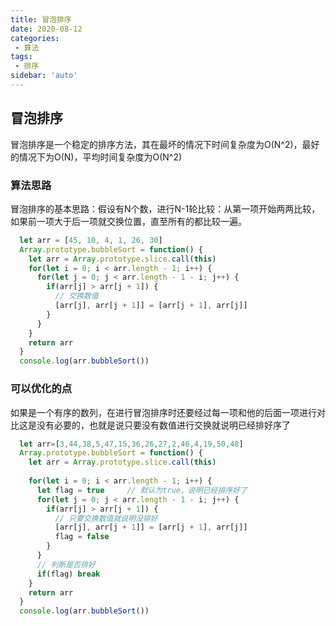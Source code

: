 ```yaml
---
title: 冒泡排序
date: 2020-08-12
categories: 
 - 算法
tags:
 - 排序
sidebar: 'auto'
---
```


## 冒泡排序
冒泡排序是一个稳定的排序方法，其在最坏的情况下时间复杂度为O(N^2)，最好的情况下为O(N)，平均时间复杂度为O(N^2)

### 算法思路
冒泡排序的基本思路：假设有N个数，进行N-1轮比较：从第一项开始两两比较，如果前一项大于后一项就交换位置，直至所有的都比较一遍。
<img :src="$withBase('/images/algorithm/v1/maopao.png')" />
<img :src="$withBase('/images/algorithm/v1/maopao1.png')" />

``` js
  let arr = [45, 10, 4, 1, 26, 30]
  Array.prototype.bubbleSort = function() {
    let arr = Array.prototype.slice.call(this)
    for(let i = 0; i < arr.length - 1; i++) {
      for(let j = 0; j < arr.length - 1 - i; j++) {
        if(arr[j] > arr[j + 1]) {
          // 交换数值
          [arr[j], arr[j + 1]] = [arr[j + 1], arr[j]]
        }
      }
    }
    return arr
  }
  console.log(arr.bubbleSort())
```
### 可以优化的点
如果是一个有序的数列，在进行冒泡排序时还要经过每一项和他的后面一项进行对比这是没有必要的，也就是说只要没有数值进行交换就说明已经排好序了
``` js
  let arr=[3,44,38,5,47,15,36,26,27,2,46,4,19,50,48]
  Array.prototype.bubbleSort = function() {
    let arr = Array.prototype.slice.call(this)
    
    for(let i = 0; i < arr.length - 1; i++) {
      let flag = true     // 默认为true，说明已经排序好了
      for(let j = 0; j < arr.length - 1 - i; j++) {
        if(arr[j] > arr[j + 1]) {
          // 只要交换数值就说明没排好
          [arr[j], arr[j + 1]] = [arr[j + 1], arr[j]]
          flag = false
        }
      }
      // 判断是否排好
      if(flag) break
    }
    return arr
  }
  console.log(arr.bubbleSort())
```